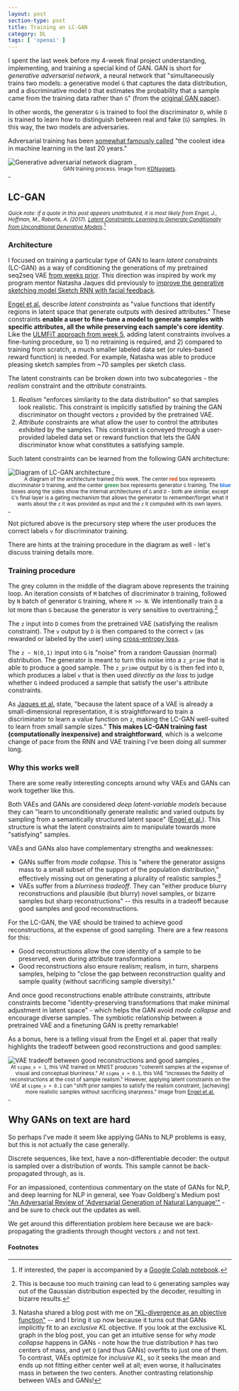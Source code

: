 ```yaml
---
layout: post
section-type: post
title: Training an LC-GAN
category: DL
tags: [ 'openai' ]
---
```


I spent the last week before my 4-week final project understanding, implementing, and training a special kind of GAN. GAN is short for _generative adversarial network_, a neural network that "simultaneously trains two models: a generative model `G` that captures the data distribution, and a discriminative model `D` that estimates the probability that a sample came from the training data rather than `G`" (from the [original GAN paper](https://arxiv.org/abs/1406.2661)).

In other words, the generator `G` is trained to fool the discriminator `D`, while `D` is trained to learn how to distinguish between real and fake (`G`) samples. In this way, the two models are adversaries.

Adversarial training has been [somewhat famously called](https://youtu.be/IbjF5VjniVE?t=42m10s) "the coolest idea in machine learning in the last 20 years."

<img src="/img/posts/gan.png" alt="Generative adversarial network diagram" style="max-width: 645px;">
<small>_<center>GAN training process. Image from <a href='https://www.kdnuggets.com/2017/01/generative-adversarial-networks-hot-topic-machine-learning.html'>KDNuggets</a>.</center>_</small>

## LC-GAN

<small>_Quick note: if a quote in this post appears unattributed, it is most likely from Engel, J., Hoffman, M., Roberts, A. (2017). [Latent Constraints: Learning to Generate Conditionally from Unconditional Generative Models](https://arxiv.org/abs/1711.05772)_.[^colab]</small>

### Architecture

I focused on training a particular type of GAN to learn _latent constraints_ (LC-GAN) as a way of conditioning the generations of my pretrained seq2seq VAE [from weeks prior](/dl/2018/06/29/energy-and-vae#seq2seq-vae-for-text-generation). This direction was inspired by work my program mentor Natasha Jaques did previously to [improve the generative sketching model Sketch RNN with facial feedback](https://arxiv.org/abs/1802.04877).

[Engel et al.](https://arxiv.org/abs/1711.05772) describe _latent constraints_ as "value functions that identify regions in latent space that generate outputs with desired attributes." These constraints **enable a user to fine-tune a model to generate samples with specific attributes, all the while preserving each sample's core identity**. Like the [ULMFiT approach from week 5](/dl/2018/07/06/not-enough-attention#kaggle--ulmfit), adding latent constraints involves a fine-tuning procedure, so 1) no retraining is required, and 2) compared to training from scratch, a much smaller labeled data set (or rules-based reward function) is needed. For example, Natasha was able to produce pleasing sketch samples from ~70 samples per sketch class.

The latent constraints can be broken down into two subcategories - the _realism_ constraint and the _attribute_ constraints.
1. _Realism_ "enforces similarity to the data distribution" so that samples look realistic. This constraint is implicitly satisfied by training the GAN discriminator on thought vectors `z` provided by the pretrained VAE.
2. _Attribute_ constraints are what allow the user to control the attributes exhibited by the samples. This constraint is conveyed through a user-provided labeled data set or reward function that lets the GAN discriminator know what constitutes a satisfying sample.

Such latent constraints can be learned from the following GAN architecture:

<img src="/img/posts/LC-GAN.svg" alt="Diagram of LC-GAN architecture" style="max-width: 645px;">
<small>_<center>A diagram of the architecture trained this week. The center <span style='color: #d53400'><strong>red</strong></span> box represents discriminator <code class="highlighter-rouge">D</code> training, and the center <span style='color: #248f46'><strong>green</strong></span> box represents generator <code class="highlighter-rouge">G</code> training. The <span style='color: #2177eb'><strong>blue</strong></span> boxes along the sides show the internal architectures of <code class="highlighter-rouge">G</code> and <code class="highlighter-rouge">D</code> - both are similar, except <code class="highlighter-rouge">G</code>'s final layer is a gating mechanism that allows the generator to remember/forget what it wants about the <code class="highlighter-rouge">z</code> it was provided as input and the <code class="highlighter-rouge">z</code> it computed with its own layers.</center>_</small>

Not pictured above is the precursory step where the user produces the correct labels `v` for discriminator training.

There are hints at the training procedure in the diagram as well - let's discuss training details more.

### Training procedure

The grey column in the middle of the diagram above represents the training loop. An iteration consists of `M` batches of discriminator `D` training, followed by `N` batch of generator `G` training, where `M >> N`. We intentionally train `D` a lot more than `G` because the generator is very sensitive to overtraining.[^overtraining-g]

The <code class="highlighter-rouge">z</code> input into <code class="highlighter-rouge">D</code> comes from the pretrained VAE (satisfying the realism constraint). The `v` output by `D` is then compared to the correct `v` (as rewarded or labeled by the user) using [cross-entropy loss](https://pytorch.org/docs/stable/nn.html#torch.nn.CrossEntropyLoss).

The <code class="highlighter-rouge">z ~ N(0,1)</code> input into <code class="highlighter-rouge">G</code> is "noise" from a random Gaussian (normal) distribution. The generator is meant to turn this noise into a `z_prime` that is able to produce a good sample. The `z_prime` output by `G` is then fed into `D`, which produces a label `v` that is then used _directly as the loss_ to judge whether `G` indeed produced a sample that satisfy the user's attribute constraints.

As [Jaques et al.](https://arxiv.org/abs/1802.04877) state, "because the latent space of a VAE is already a small-dimensional representation, it is straightforward to train a discriminator to learn a value function on `z`, making the LC-GAN well-suited to learn from small sample sizes." **This makes LC-GAN training fast (computationally inexpensive) and straightforward**, which is a welcome change of pace from the RNN and VAE training I've been doing all summer long.

### Why this works well

There are some really interesting concepts around why VAEs and GANs can work together like this.

Both VAEs and GANs are considered _deep latent-variable models_ because they can "learn to unconditionally generate realistic and varied outputs by sampling from a semantically structured latent space" ([Engel et al.](https://arxiv.org/abs/1711.05772)). This structure is what the latent constraints aim to manipulate towards more "satisfying" samples.


VAEs and GANs also have complementary strengths and weaknesses:
- GANs suffer from _mode collapse_. This is "where the generator assigns mass to a small subset of the support of the population distribution," effectively missing out on generating a plurality of realistic samples.[^gan-kl]
- VAEs suffer from a _blurriness tradeoff_. They can "either produce blurry reconstructions and plausible (but blurry) novel samples, or bizarre samples but sharp reconstructions" -- this results in a tradeoff because good samples and good reconstructions.

For the LC-GAN, the VAE should be trained to achieve good reconstructions, at the expense of good sampling. There are a few reasons for this:
- Good reconstructions allow the core identity of a sample to be preserved, even during attribute transformations
- Good reconstructions also ensure realism; realism, in turn, sharpens samples, helping to "close the gap between reconstruction quality and sample quality (without sacrificing sample diversity)."

And once good reconstructions enable attribute constraints, attribute constraints become "identity-preserving transformations that make minimal adjustment in latent space" - which helps the GAN avoid _mode collapse_ and encourage diverse samples. The symbiotic relationship between a pretrained VAE and a finetuning GAN is pretty remarkable!

As a bonus, here is a telling visual from the Engel et al. paper that really highlights the tradeoff between good reconstructions and good samples:

<img src="/img/posts/vae-tradeoffs.png" alt="VAE tradeoff between good reconstructions and good samples" style="max-width: 500px;">
<small>_<center>At <code class="highlighter-rouge">sigma_x = 1</code>, this VAE trained on MNIST produces "coherent samples at the expense of visual and conceptual blurriness." At <code class="highlighter-rouge">sigma_x = 0.1</code>, this VAE "increases the fidelity of reconstructions at the cost of sample realism." However, applying latent constraints on the VAE at <code class="highlighter-rouge">sigma_x = 0.1</code> can "shift prior samples to satisfy the realism constraint, [achieving] more realistic samples without sacrificing sharpness." Image from <a href="https://arxiv.org/abs/1711.05772">Engel et al.</a></center>_</small>

## Why GANs on text are hard

So perhaps I've made it seem like applying GANs to NLP problems is easy, but this is not actually the case generally.

Discrete sequences, like text, have a non-differentiable decoder: the output is sampled over a distribution of words. This sample cannot be back-propagated through, as is.

For an impassioned, contentious commentary on the state of GANs for NLP, and deep learning for NLP in general, see Yoav Goldberg's Medium post ["An Adversarial Review of 'Adversarial Generation of Natural Language'"](https://medium.com/@yoav.goldberg/an-adversarial-review-of-adversarial-generation-of-natural-language-409ac3378bd7) - and be sure to check out the updates as well.

We get around this differentiation problem here because we are back-propagating the gradients through thought vectors `z` and not text.

#### Footnotes

[^colab]: If interested, the paper is accompanied by a [Google Colab notebook](https://colab.research.google.com/notebooks/latent_constraints/latentconstraints.ipynb#scrollTo=8w2CSFQvkALu).
[^overtraining-g]: This is because too much training can lead to `G` generating samples way out of the Gaussian distribution expected by the decoder, resulting in bizarre results.
[^gan-kl]: Natasha shared a blog post with me on ["KL-divergence as an objective function"](https://timvieira.github.io/blog/post/2014/10/06/kl-divergence-as-an-objective-function/) -- and I bring it up now because it turns out that GANs implicitly fit to an _exclusive KL_ objective. If you look at the exclusive KL graph in the blog post, you can get an intuitive sense for why _mode collapse_ happens in GANs - note how the true distribution `P` has two centers of mass, and yet `Q` (and thus GANs) overfits to just one of them. To contrast, VAEs optimize for _inclusive KL_, so it seeks the mean and ends up not fitting either center well at all; even worse, it hallucinates mass in between the two centers. Another contrasting relationship between VAEs and GANs!

